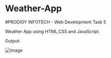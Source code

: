 # Weather-App

#PRODIGY INFOTECH - Web Development Task 5

Weather App using HTML,CSS and JavaScript.

Output:

![Image](https://github.com/user-attachments/assets/731bd691-59e7-42d0-8d55-bc8eaa67668b)
